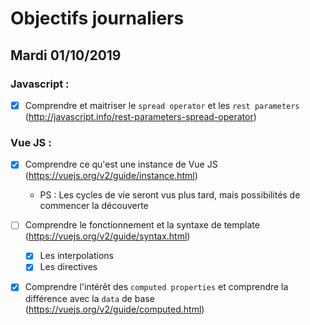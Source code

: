 # Objectifs journaliers

## Mardi 01/10/2019

### Javascript :

  * [X] Comprendre et maitriser le `spread operator` et les `rest parameters`
    (http://javascript.info/rest-parameters-spread-operator)

### Vue JS : 

  * [X] Comprendre ce qu'est une instance de Vue JS (https://vuejs.org/v2/guide/instance.html)
    * PS : Les cycles de vie seront vus plus tard, mais possibilités de commencer la découverte

  * [ ] Comprendre le fonctionnement et la syntaxe de template (https://vuejs.org/v2/guide/syntax.html)
    * [X] Les interpolations
    * [X] Les directives

  * [X] Comprendre l'intérêt des `computed properties` et comprendre la
      différence avec la `data` de base
      (https://vuejs.org/v2/guide/computed.html)

